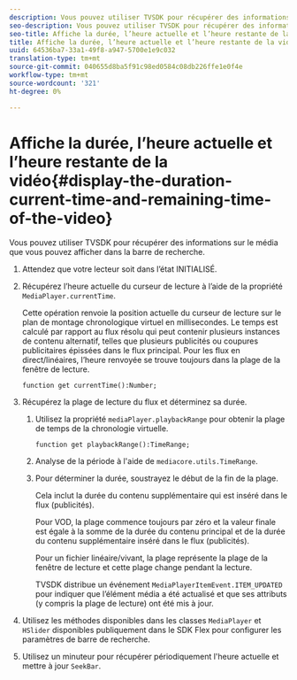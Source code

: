 ```yaml
---
description: Vous pouvez utiliser TVSDK pour récupérer des informations sur le média que vous pouvez afficher dans la barre de recherche.
seo-description: Vous pouvez utiliser TVSDK pour récupérer des informations sur le média que vous pouvez afficher dans la barre de recherche.
seo-title: Affiche la durée, l’heure actuelle et l’heure restante de la vidéo.
title: Affiche la durée, l’heure actuelle et l’heure restante de la vidéo.
uuid: 64536ba7-33a1-49f8-a947-5700e1e9c032
translation-type: tm+mt
source-git-commit: 040655d8ba5f91c98ed0584c08db226ffe1e0f4e
workflow-type: tm+mt
source-wordcount: '321'
ht-degree: 0%

---
```



# Affiche la durée, l’heure actuelle et l’heure restante de la vidéo{#display-the-duration-current-time-and-remaining-time-of-the-video}

Vous pouvez utiliser TVSDK pour récupérer des informations sur le média que vous pouvez afficher dans la barre de recherche.

1. Attendez que votre lecteur soit dans l’état INITIALISÉ.
1. Récupérez l’heure actuelle du curseur de lecture à l’aide de la propriété `MediaPlayer.currentTime`.

   Cette opération renvoie la position actuelle du curseur de lecture sur le plan de montage chronologique virtuel en millisecondes. Le temps est calculé par rapport au flux résolu qui peut contenir plusieurs instances de contenu alternatif, telles que plusieurs publicités ou coupures publicitaires épissées dans le flux principal. Pour les flux en direct/linéaires, l’heure renvoyée se trouve toujours dans la plage de la fenêtre de lecture.

   ```
   function get currentTime():Number;
   ```

1. Récupérez la plage de lecture du flux et déterminez sa durée.
   1. Utilisez la propriété `mediaPlayer.playbackRange` pour obtenir la plage de temps de la chronologie virtuelle.

      ```
      function get playbackRange():TimeRange;
      ```

   1. Analyse de la période à l&#39;aide de `mediacore.utils.TimeRange`.
   1. Pour déterminer la durée, soustrayez le début de la fin de la plage.

      Cela inclut la durée du contenu supplémentaire qui est inséré dans le flux (publicités).

      Pour VOD, la plage commence toujours par zéro et la valeur finale est égale à la somme de la durée du contenu principal et de la durée du contenu supplémentaire inséré dans le flux (publicités).

      Pour un fichier linéaire/vivant, la plage représente la plage de la fenêtre de lecture et cette plage change pendant la lecture.

      TVSDK distribue un événement `MediaPlayerItemEvent.ITEM_UPDATED` pour indiquer que l’élément média a été actualisé et que ses attributs (y compris la plage de lecture) ont été mis à jour.

1. Utilisez les méthodes disponibles dans les classes `MediaPlayer` et `HSlider` disponibles publiquement dans le SDK Flex pour configurer les paramètres de barre de recherche.

1. Utilisez un minuteur pour récupérer périodiquement l&#39;heure actuelle et mettre à jour `SeekBar`.
